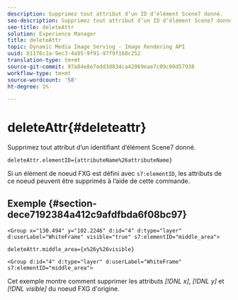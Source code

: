 ```yaml
---
description: Supprimez tout attribut d’un ID d’élément Scene7 donné.
seo-description: Supprimez tout attribut d’un ID d’élément Scene7 donné.
seo-title: deleteAttr
solution: Experience Manager
title: deleteAttr
topic: Dynamic Media Image Serving - Image Rendering API
uuid: b1176c1a-9ec3-4a95-9f91-97f9f168c252
translation-type: tm+mt
source-git-commit: 97a84e8e7edd3d834ca42069eae7c09c00d57938
workflow-type: tm+mt
source-wordcount: '58'
ht-degree: 1%

---
```



# deleteAttr{#deleteattr}

Supprimez tout attribut d’un identifiant d’élément Scene7 donné.

`deleteAttr.elementID={attributeName%26attributeName}`

Si un élément de noeud FXG est défini avec `s7:elementID`, les attributs de ce noeud peuvent être supprimés à l’aide de cette commande.

## Exemple {#section-dece7192384a412c9afdfbda6f08bc97}

`<Group x="130.494" y="102.2246" d:id="4" d:type="layer" d:userLabel="WhiteFrame" visible="true" s7:elementID="middle_area">`

`deleteAttr.middle_area={x%26y%26visible}`

`<Group d:id="4" d:type="layer" d:userLabel="WhiteFrame" s7:elementID="middle_area">`

Cet exemple montre comment supprimer les attributs *[!DNL x]*, *[!DNL y]* et *[!DNL visible]* du noeud FXG d&#39;origine.
